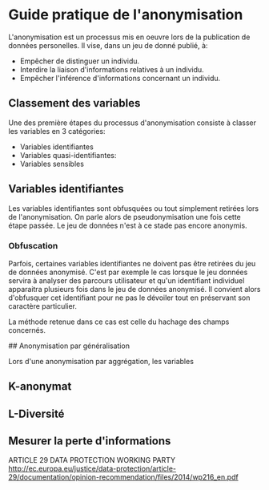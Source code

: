 # Guide pratique de l'anonymisation

L'anonymisation est un processus mis en oeuvre lors de la publication de données personelles. Il vise, dans un jeu de donné publié, à:

* Empêcher de distinguer un individu.
* Interdire la liaison d'informations relatives à un individu.
* Empêcher l'inférence d'informations concernant un individu. 

## Classement des variables

Une des première étapes du processus d'anonymisation consiste à classer les variables en 3 catégories:

* Variables identifiantes
* Variables quasi-identifiantes: 
* Variables sensibles

## Variables identifiantes

Les variables identifiantes sont obfusquées ou tout simplement retirées lors de l'anonymisation.
On parle alors de pseudonymisation une fois cette étape passée. Le jeu de données n'est à ce stade pas encore anonymis.

### Obfuscation

Parfois, certaines variables identifiantes ne doivent pas être retirées du jeu de données anonymisé.
C'est par exemple le cas lorsque le jeu données servira à analyser des parcours utilisateur et qu'un
identifiant individuel apparaitra plusieurs fois dans le jeu de données anonymisé.
Il convient alors d'obfusquer cet identifiant pour ne pas le dévoiler tout en préservant son caractère particulier.

La méthode retenue dans ce cas est celle du hachage des champs concernés.


## Anonymisation par généralisation

Lors d'une anonymisation par aggrégation, les variables 

## K-anonymat

## L-Diversité

## Mesurer la perte d'informations

ARTICLE 29 DATA PROTECTION WORKING PARTY
http://ec.europa.eu/justice/data-protection/article-29/documentation/opinion-recommendation/files/2014/wp216_en.pdf